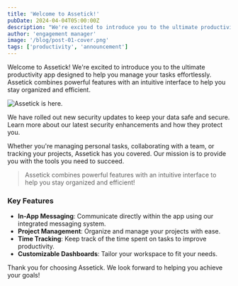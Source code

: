 ```yaml
---
title: 'Welcome to Assetick!'
pubDate: 2024-04-04T05:00:00Z
description: "We're excited to introduce you to the ultimate productivity app designed to help you manage your tasks effortlessly to help you stay organized and efficient."
author: 'engagement manager'
image: '/blog/post-01-cover.png'
tags: ['productivity', 'announcement']
---
```


Welcome to Assetick! We're excited to introduce you to the ultimate productivity app designed to help you manage your tasks effortlessly. Assetick combines powerful features with an intuitive interface to help you stay organized and efficient.

![Assetick is here.](/blog/post-01.png)

We have rolled out new security updates to keep your data safe and secure. Learn more about our latest security enhancements and how they protect you.

Whether you're managing personal tasks, collaborating with a team, or tracking your projects, Assetick has you covered. Our mission is to provide you with the tools you need to succeed.

> Assetick combines powerful features with an intuitive interface to help you stay organized and efficient!

### Key Features

- **In-App Messaging**: Communicate directly within the app using our integrated messaging system.
- **Project Management**: Organize and manage your projects with ease.
- **Time Tracking**: Keep track of the time spent on tasks to improve productivity.
- **Customizable Dashboards**: Tailor your workspace to fit your needs.

Thank you for choosing Assetick. We look forward to helping you achieve your goals!
